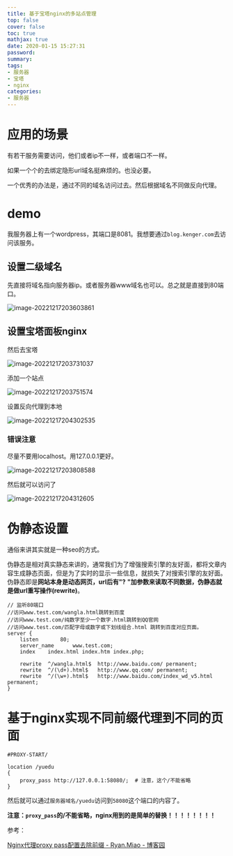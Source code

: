 ```yaml
---
title: 基于宝塔nginx的多站点管理
top: false
cover: false
toc: true
mathjax: true
date: 2020-01-15 15:27:31
password:
summary:
tags:
- 服务器
- 宝塔
- nginx
categories:
- 服务器
---
```

# 应用的场景

有若干服务需要访问，他们或者ip不一样，或者端口不一样。

如果一个个的去绑定隐形url域名挺麻烦的。也没必要。

一个优秀的办法是，通过不同的域名访问过去。然后根据域名不同做反向代理。



# demo

我服务器上有一个wordpress，其端口是8081。我想要通过`blog.kenger.com`去访问该服务。



## 设置二级域名

先直接将域名指向服务器ip。或者服务器www域名也可以。总之就是直接到80端口。

![image-20221217203603861](https://cdn.jsdelivr.net/gh/kengerlwl/kengerlwl.github.io/image/7d3fdd730213faafd876f5c39adc98ca/7c600b883827b37010c4aa5fd5a6ad04.png)

## 设置宝塔面板nginx

然后去宝塔

![image-20221217203731037](https://cdn.jsdelivr.net/gh/kengerlwl/kengerlwl.github.io/image/7d3fdd730213faafd876f5c39adc98ca/4478ddcc4224e5f5fa0ba799d09c245e.png)



添加一个站点

![image-20221217203751574](https://cdn.jsdelivr.net/gh/kengerlwl/kengerlwl.github.io/image/7d3fdd730213faafd876f5c39adc98ca/96411d22da4f6290b0c8645b93df94af.png)



设置反向代理到本地

![image-20221217204302535](https://cdn.jsdelivr.net/gh/kengerlwl/kengerlwl.github.io/image/7d3fdd730213faafd876f5c39adc98ca/0a0df8a8546b32df15f96a5226a75713.png)

### 错误注意

尽量不要用localhost。用127.0.0.1更好。

![image-20221217203808588](https://cdn.jsdelivr.net/gh/kengerlwl/kengerlwl.github.io/image/7d3fdd730213faafd876f5c39adc98ca/d1fb124357b45b2d75a26dcfa362255f.png)



然后就可以访问了



![image-20221217204312605](https://cdn.jsdelivr.net/gh/kengerlwl/kengerlwl.github.io/image/7d3fdd730213faafd876f5c39adc98ca/510f3b91cd60dcc1840fc5194894106a.png)





# 伪静态设置

通俗来讲其实就是一种seo的方式。

伪静态是相对真实静态来讲的，通常我们为了增强搜索引擎的友好面，都将文章内容生成静态页面，但是为了实时的显示一些信息，就损失了对搜索引擎的友好面。 伪静态即是**网站本身是动态网页，url后有"?** **"加参数来读取不同数据，伪静态就是做url重写操作(rewrite)**。

```
// 监听80端口
//访问www.test.com/wangla.html跳转到百度
//访问www.test.com/纯数字至少一个数字.html跳转到QQ官网
//访问www.test.com/匹配字母或数字或下划线组合.html 跳转到百度对应页面。
server {
    listen       80;
    server_name      www.test.com;
    index    index.html index.htm index.php;
 
    rewrite  ^/wangla.html$  http://www.baidu.com/ permanent;
    rewrite  ^/(\d+).html$   http://www.qq.com/ permanent;
    rewrite  ^/(\w+).html$   http://www.baidu.com/index_wd_v5.html permanent;
}
```





# 基于nginx实现不同前缀代理到不同的页面





```
#PROXY-START/

location /yuedu
{
    proxy_pass http://127.0.0.1:58080/;  # 注意，这个/不能省略
}
```



然后就可以通过`服务器域名/yuedu`访问到`58080`这个端口的内容了。

**注意：`proxy_pass`的/不能省略，nginx用到的是简单的替换！！！！！！！！**

参考：

[Nginx代理proxy pass配置去除前缀 - Ryan.Miao - 博客园](https://www.cnblogs.com/woshimrf/p/nginx-proxy-rewrite-url.html)



